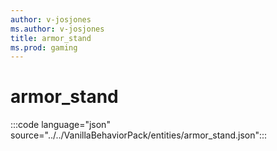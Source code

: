 ```yaml
---
author: v-josjones
ms.author: v-josjones
title: armor_stand
ms.prod: gaming
---
```


# armor_stand

:::code language="json" source="../../VanillaBehaviorPack/entities/armor_stand.json":::